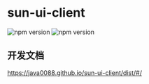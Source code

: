 # sun-ui-client

<div>
  <img src="https://img.shields.io/badge/npm-0.1.1-brightgreen" alt="npm version" />
  <img src="https://img.shields.io/badge/docs-%E6%96%87%E6%A1%A3-red" alt="npm version" />
</div>

## 开发文档

https://java0088.github.io/sun-ui-client/dist/#/
